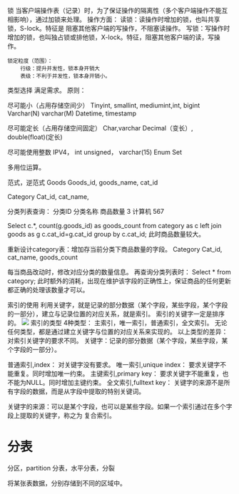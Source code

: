 锁
	当客户端操作表（记录）时，为了保证操作的隔离性（多个客户端操作不能互相影响），通过加锁来处理。
	操作方面：
读锁：读操作时增加的锁，也叫共享锁，S-lock。特征是 阻塞其他客户端的写操作，不阻塞读操作。
写锁：写操作时增加的锁，也叫独占锁或排他锁，X-lock。特征，阻塞其他客户端的读，写操作。
	
	锁定粒度（范围）：
		行级：提升并发性，锁本身开销大
		表级：不利于并发性，锁本身开销小。


类型选择
满足需求。
原则：

尽可能小（占用存储空间少）
Tinyint, smallint, mediumint,int, bigint
Varchar(N) varchar(M)
Datetime, timestamp

尽可能定长（占用存储空间固定）
Char,varchar
Decimal（变长）, double(float)(定长)

尽可能使用整数
IPV4， int unsigned， varchar(15)
Enum
Set

多用位运算。


范式，逆范式
Goods
Goods_id, goods_name, cat_id

Category
Cat_id, cat_name,


分类列表查询：
分类ID		分类名称	商品数量
3			计算机		567

Select c.*, count(g.goods_id) as goods_count from category as c left join goods as g c.cat_id=g.cat_id group by c.cat_id;
此时商品数量较大。

重新设计category表：增加存当前分类下商品数量的字段。
Category
Cat_id, cat_name, goods_count

每当商品改动时，修改对应分类的数量信息。
再查询分类列表时：
Select * from category;
此时额外的消耗，出现在维护该字段的正确性上，保证商品的任何更新都正确的处理该数量才可以。



索引的使用
利用关键字，就是记录的部分数据（某个字段，某些字段，某个字段的一部分），建立与记录位置的对应关系，就是索引。
索引的关键字一定是排序的。
<img src='https://beliefswzz.github.io/image/a.jpg'>
索引的类型
4种类型：
主索引，唯一索引，普通索引，全文索引。
无论任何类型，都是通过建立关键字与位置的对应关系来实现的。
以上类型的差异：对索引关键字的要求不同。
关键字：记录的部分数据（某个字段，某些字段，某个字段的一部分）。

普通索引,index：	对关键字没有要求。
唯一索引,unique index：	要求关键字不能重复。同时增加唯一约束。
主键索引,primary key：	要求关键字不能重复，也不能为NULL。同时增加主键约束。
全文索引,fulltext key：	关键字的来源不是所有字段的数据，而是从字段中提取的特别关键词。


关键字的来源：可以是某个字段，也可以是某些字段。如果一个索引通过在多个字段上提取的关键字，称之为 复合索引。
<h1>分表</h1>
分区，partition
分表，水平分表，分裂

将某张表数据，分别存储到不同的区域中。
